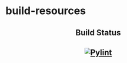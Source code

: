 # build-resources

<h2 align="center">Build Status<h2>

<p align="center">
<a href="https://github.com/senzing-factory/build-resources/actions/workflows/linter.yaml">
    <img alt="Pylint" src="https://github.com/senzing-factory/build-resources/actions/workflows/linter.yaml/badge.svg" />
</a>
</p>